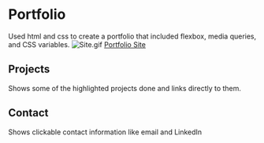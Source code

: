 # Portfolio
Used html and css to create a portfolio that included flexbox, media queries, and CSS variables.
![Site.gif](./assets/gif/UpdatedPortfolio.gif)
[Portfolio Site](https://wmskillas.github.io/Portfolio/)
## Projects
Shows some of the highlighted projects done and links directly to them.
## Contact
Shows clickable contact information like email and LinkedIn